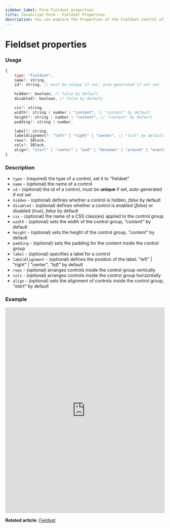 ```yaml
---
sidebar_label: Form Fieldset properties
title: JavaScript Form - Fieldset Properties 
description: You can explore the Properties of the Fieldset control of Form in the documentation of the DHTMLX JavaScript UI library. Browse developer guides and API reference, try out code examples and live demos, and download a free 30-day evaluation version of DHTMLX Suite.
---
```


# Fieldset properties

### Usage

~~~js
{
    type: "fieldset",
    name?: string,
    id?: string, // must be unique if set, auto-generated if not set

    hidden?: boolean, // false by default
    disabled?: boolean, // false by default

    css?: string,
    width?: string | number | "content", // "content" by default
    height?: string | number | "content", // "content" by default
    padding?: string | number, 

    label?: string,
    labelAlignment?: "left" | "right" | "center", // "left" by default
    rows?: IBlock,
    cols?: IBlock,
    align?: "start" | "center" | "end" | "between" | "around" | "evenly" // "start" by default
}
~~~

### Description

- `type` - (required) the type of a control, set it to "fieldset"
- `name` - (optional) the name of a control
- `id` - (optional) the id of a control, must be **unique** if set, auto-generated if not set
- `hidden` - (optional) defines whether a control is hidden, *false* by default
- `disabled` - (optional) defines whether a control is enabled (*false*) or disabled (*true*), *false* by default
- `css` - (optional) the name of a CSS class(es) applied to the control group
- `width` - (optional) sets the width of the control group, *"content"* by default
- `height` - (optional) sets the height of the control group, *"content"* by default  
- `padding` - (optional) sets the padding for the content inside the control group
- `label` - (optional) specifies a label for a control
- `labelAlignment` - (optional) defines the position of the label: "left" | "right" | "center", *"left"* by default
- `rows` - (optional) arranges controls inside the control group vertically
- `cols` - (optional) arranges controls inside the control group horizontally
- `align` - (optional) sets the alignment of controls inside the control group, *"start"* by default

### Example

<iframe src="https://snippet.dhtmlx.com/lo6g167p?mode=js" frameborder="0" class="snippet_iframe" width="100%" height="650"></iframe>

**Related article:** [Fieldset](form/fieldset.md)
